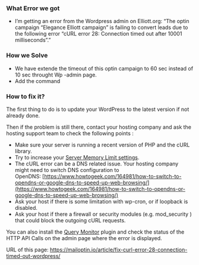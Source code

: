 
### What Error we got 
- I’m getting an error from the Wordpress admin on Elliott.org: “The optin campaign “Elegance Elliott campaign” is failing to convert leads due to the following error “cURL error 28: Connection timed out after 10001 milliseconds”.”

### How we Solve

- We have extende the timeout of this optin campaign to 60 sec instead of 10 sec throught Wp -admin page.
- Add the command 







### How to fix it?

The first thing to do is to update your WordPress to the latest version if not already done.

Then if the problem is still there, contact your hosting company and ask the hosting support team to check the following points :

-   Make sure your server is running a recent version of PHP and the cURL library.
-   Try to increase your [Server Memory Limit settings](https://mailoptin.io/article/fixing-wordpress-customizer-not-loading/#memory).
-   The cURL error can be a DNS related issue. Your hosting company might need to switch DNS configuration to OpenDNS: [https://www.howtogeek.com/164981/how-to-switch-to-opendns-or-google-dns-to-speed-up-web-browsing/](https://www.howtogeek.com/164981/how-to-switch-to-opendns-or-google-dns-to-speed-up-web-browsing/)
-   Ask your host if there is some limitation with wp-cron, or if loopback is disabled.
-   Ask your host if there a firewall or security modules (e.g. mod_security ) that could block the outgoing cURL requests.

You can also install the [Query Monitor](https://wordpress.org/plugins/query-monitor/) plugin and check the status of the HTTP API Calls on the admin page where the error is displayed.

URL of this page: https://mailoptin.io/article/fix-curl-error-28-connection-timed-out-wordpress/

